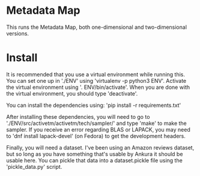 # Metadata Map

This runs the Metadata Map, both one-dimensional and two-dimensional versions.

# Install

It is recommended that you use a virtual environment while running this.
You can set one up in './ENV' using 'virtualenv -p python3 ENV'.
Activate the virtual environment using '. ENV/bin/activate'.
When you are done with the virtual environment, you should type 'deactivate'.

You can install the dependencies using: 'pip install -r requirements.txt'

After installing these dependencies, you will need to go to
'./ENV/src/activetm/activetm/tech/sampler/' and type 'make' to make the sampler.
If you receive an error regarding BLAS or LAPACK, you may need to
'dnf install lapack-devel' (on Fedora) to get the development headers.

Finally, you will need a dataset. I've been using an Amazon reviews dataset,
but so long as you have something that's usable by Ankura it should be usable
here. You can pickle that data into a dataset.pickle file using the
'pickle\_data.py' script.
